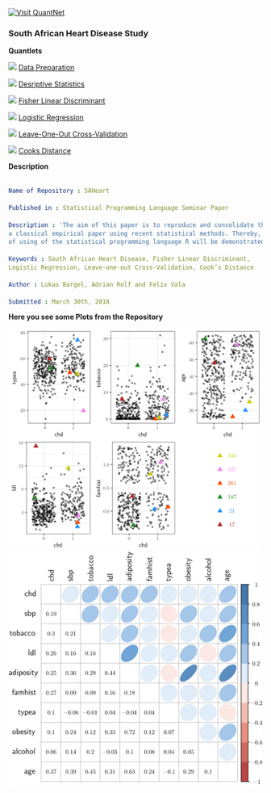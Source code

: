 
[<img src="https://github.com/QuantLet/Styleguide-and-FAQ/blob/master/pictures/banner.png" width="888" alt="Visit QuantNet">](http://quantlet.de/)

### South African Heart Disease Study
**Quantlets**

<img src="https://github.com/QuantLet/Styleguide-and-FAQ/blob/master/pictures/qloqo.png" width="20"> [Data Preparation](SAHeart_Q1_Data_Preparation)

<img src="https://github.com/QuantLet/Styleguide-and-FAQ/blob/master/pictures/qloqo.png" width="20"> [Desriptive Statistics](SAHeart_Q2_Desriptive_Statistics)

<img src="https://github.com/QuantLet/Styleguide-and-FAQ/blob/master/pictures/qloqo.png" width="20"> [Fisher Linear Discriminant](SAHeart_Q3_Fisher_Linear_Discriminant)

<img src="https://github.com/QuantLet/Styleguide-and-FAQ/blob/master/pictures/qloqo.png" width="20"> [Logistic Regression](SAHeart_Q4_Logistic_Regression)

<img src="https://github.com/QuantLet/Styleguide-and-FAQ/blob/master/pictures/qloqo.png" width="20"> [Leave-One-Out Cross-Validation](SAHeart_Q5_Leave-One-Out_Cross-Validation)

<img src="https://github.com/QuantLet/Styleguide-and-FAQ/blob/master/pictures/qloqo.png" width="20"> [Cooks Distance](SAHeart_Q6_Cooks_Distance)

**Description**
```yaml

Name of Repository : SAHeart

Published in : Statistical Programming Language Seminar Paper

Description : 'The aim of this paper is to reproduce and consolidate the findings of
a classical empirical paper using recent statistical methods. Thereby, capabilities
of using of the statistical programming language R will be demonstrated.' 

Keywords : South African Heart Disease, Fisher Linear Discriminant,
Logistic Regression, Leave-one-out Cross-Validation, Cook’s Distance

Author : Lukas Bargel, Adrian Rolf and Felix Vala

Submitted : March 30th, 2018

```

**Here you see some Plots from the Repository**

<img src="SAHeart_Q2_Desriptive_Statistics/JPplot.png">

<img src="SAHeart_Q2_Desriptive_Statistics/corrmatrix.png">
